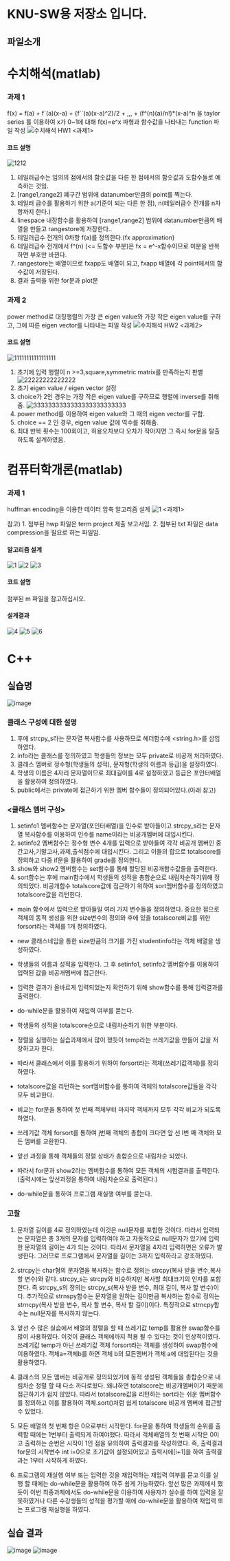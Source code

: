 # KNU-SW용 저장소 입니다.

## 파일소개
# 수치해석(matlab)
### 과제 1
f(x) = f(a) + f`(a)(x-a) + {f``(a)(x-a)^2}/2 + ,,, + (f^(n)(a)/n!)*(x-a)^n 을 taylor series 를 이용하여 x가 0~1에 대해 f(x)=e^x 파형과 함수값을 나타내는 function 파일 작성
![수치해석 HW1](https://user-images.githubusercontent.com/58419421/69967248-5a55c880-155b-11ea-8592-59db7021296e.jpg)
<과제1>

#### 코드 설명
![1212](https://user-images.githubusercontent.com/58419421/69969718-4c567680-1560-11ea-9193-dca16e0552b8.jpg)
1) 테일러급수는 임의의 점에서의 함숫값을 다른 한 점에서의 함숫값과 도함수들로 예측하는 것임.
2) [range1,range2] 폐구간 범위에 datanumber만큼의 point를 찍는다.
3) 테일러 급수를 활용하기 위한 a(기준이 되는 다른 한 점), n(테일러급수 전개를 n차항까지 한다.)
4) linespace 내장함수를 활용하여 [range1,range2] 범위에 datanumber만큼의 배열을 만들고 rangestore에 저장한다..
5) 테일러급수 전개의 0차항 f(a)를 정의한다.(fx approximation)
6) 테일러급수 전개에서 f^(n) (<= 도함수 부분)은 fx = e^-x함수이므로 미분을 반복하면 부호만 바뀐다.
7) rangestore는 배열이므로 fxapp도 배열이 되고, fxapp 배열에 각 point에서의 함수값이 저장된다.
8) 결과 출력을 위한 for문과 plot문



### 과제 2
power method로 대칭행렬의 가장 큰 eigen value와 가장 작은 eigen value를 구하고, 그에 따른 eigen vector를 나타내는 파일 작성
![수치해석 HW2](https://user-images.githubusercontent.com/58419421/69967246-59bd3200-155b-11ea-8a82-05beb741cc29.jpg)
<과제2>

#### 코드 설명
![11111111111111111](https://user-images.githubusercontent.com/58419421/69970444-9b50db80-1561-11ea-89e9-320eb51ef7db.jpg)
1) 초기에 입력 행렬이 n >=3,square,symmetric matrix를 만족하는지 판별
![22222222222222](https://user-images.githubusercontent.com/58419421/69970445-9b50db80-1561-11ea-83f2-a2bee75c217e.jpg)
2) 초기 eigen value / eigen vector 설정
3) choice가 2인 경우는 가장 작은 eigen value를 구하므로 행렬에 inverse를 취해줌.
![3333333333333333333333333](https://user-images.githubusercontent.com/58419421/69970446-9be97200-1561-11ea-8455-181529358dfd.jpg)
4) power method를 이용하여 eigen value와 그 때의 eigen vector를 구함.
5) choice == 2 인 경우, eigen value 값에 역수를 취해줌.
6) 최대 반복 횟수는 100회이고, 허용오차보다 오차가 작아지면 그 즉시 for문을 탈출하도록 설계하였음.



# 컴퓨터학개론(matlab)
### 과제 1
huffman encoding을 이용한 데이터 압축 알고리즘 설계
![1](https://user-images.githubusercontent.com/58419421/69968484-dcdf8780-155d-11ea-9709-1880eb5487c0.jpg)
<과제1>

참고) 1. 첨부된 hwp 파일은 term project 제출 보고서임.
      2. 첨부된 txt 파일은 data compression을 필요로 하는 파일임. 

#### 알고리즘 설계
![1](https://user-images.githubusercontent.com/58419421/69973225-7c087d00-1566-11ea-9c8b-d9b8e6e2d858.jpg)
![2](https://user-images.githubusercontent.com/58419421/69973224-7c087d00-1566-11ea-9228-7961126c441a.jpg)
![3](https://user-images.githubusercontent.com/58419421/69973227-7c087d00-1566-11ea-9c61-86ecb94bce10.jpg)

#### 코드 설명
첨부된 m 파일을 참고하십시오.

#### 설계결과
![4](https://user-images.githubusercontent.com/58419421/69973228-7ca11380-1566-11ea-94a5-5083e73b6655.jpg)
![5](https://user-images.githubusercontent.com/58419421/69973229-7ca11380-1566-11ea-8464-451f3960f302.jpg)
![6](https://user-images.githubusercontent.com/58419421/69973532-fdf8a600-1566-11ea-8532-ea89f58529a6.jpg)


# C++

## 실습명
![image](https://user-images.githubusercontent.com/58419421/97053385-d6b32900-15bd-11eb-8942-ae667c766595.png)

### 클래스 구성에 대한 설명
1) 후에 strcpy_s라는 문자열 복사함수를 사용하므로 헤더함수에 <string.h>를 삽입하였다.
2) info라는 클래스를 정의하였고 학생들의 정보는 모두 private로 비공개 처리하였다. 
3) 클래스 멤버로 정수형(학생들의 성적), 문자형(학생의 이름과 등급)을 설정하였다.
4) 학생의 이름은 4자리 문자열이므로 최대길이를 4로 설정하였고 등급은 포인터배열을 활용하여 정의하였다.
5) public에서는 private에 접근하기 위한 멤버 함수들이 정의되어있다.(아래 참고)

### <클래스 멤버 구성>
1. setinfo1 멤버함수는 문자열(포인터배열)을 인수로 받아들이고 strcpy_s라는 문자열 복사함수를 이용하여 인수를 name이라는 비공개멤버에 대입시킨다.
2. setinfo2 멤버함수는 정수형 변수 4개를 입력으로 받아들여 각각 비공개 멤버인 중간고사,기말고사,과제,출석점수에 대입시킨다. 그리고 이들의 합으로 totalscore를 정의하고 다중 if문을 활용하여 grade를 정의한다.
3. show와 show2 멤버함수는 set함수를 통해 할당된 비공개함수값들을 출력한다.
4. sort함수는 후에 main함수에서 학생들의 성적을 총합순으로 내림차순하기위해 정의되었다. 비공개함수 totalscore값에 접근하기 위하여 sort멤버함수를 정의하였고 totalscore값을 리턴한다.

- main 함수에서 입력으로 받아들일 여러 가지 변수들을 정의하였다. 중요한 점으로 객체의 동적 생성을 위한 size변수의 정의와 후에 있을 totalscore비교를 위한 forsort라는 객체를 1개 정의하였다.
- new 클래스네임을 통한 size만큼의 크기를 가진 studentinfo라는 객체 배열을 생성하였다.

- 학생들의 이름과 성적을 입력한다. 그 후 setinfo1, setinfo2 멤버함수를 이용하여 입력된 값을 비공개멤버에 접근한다.
- 입력한 결과가 올바르게 입력되었는지 확인하기 위해 show함수를 통해 입력결과를 출력한다.
- do-while문을 활용하여 재입력 여부를 묻는다.

- 학생들의 성적을 totalscore순으로 내림차순하기 위한 부분이다.
- 정렬을 실행하는 실습과제에서 많이 했듯이 temp라는 쓰레기값을 만들어 값을 저장하고자 한다.
- 따라서 클래스에서 이를 활용하기 위하여 forsort라는 객체(쓰레기값객체)를 정의하였다.
- totalscore값을 리턴하는 sort멤버함수를 통하여 객체의 totalscore값들을 각각 모두 비교한다.
- 비교는 for문을 통하여 첫 번째 객체부터 마지막 객체까지 모두 각각 비교가 되도록 하였다. 
- 쓰레기값 객체 forsort를 통하여 j번째 객체의 총합이 크다면 앞 선 I번 째 객체와 모든 멤버를 교환한다.

- 앞선 과정을 통해 객체들의 정렬 상태가 총합순으로 내림차순 되었다.
- 따라서 for문과 show2라는 멤버함수를 통하여 모든 객체의 시험결과를 출력한다.(출력시에는 앞선과정을 통하여 내림차순으로 출력된다.)
- do-while문을 통하여 프로그램 재실행 여부를 묻는다.

### 고찰
1. 문자열 길이를 4로 정의하였는데 이것은 null문자를 포함한 것이다. 따라서 입력되는 문자열은 총 3개의 문자를 입력하여야 하고 자동적으로 null문자가 있기에 입력한 문자열의 길이는 4가 되는 것이다. 따라서 문자열을 4자리 입력하면은 오류가 발생한다. 그러므로 프로그램에서 문자열을 길이는 3까지 입력하라고 강조하였다.

2. strcpy는 char형의 문자열을 복사하는 함수로 정의는 strcpy(복사 받을 변수,복사 할 변수)와 같다. strcpy_s는 strcpy와 비슷하지만 복사할 최대크기의 인자를 포함한다. 즉 strcpy_s의 정의는 strcpy_s(복사 받을 변수, 최대 길이, 복사 할 변수)이다. 추가적으로 strnspy함수는 문자열을 원하는 길이만큼 복사하는 함수로 정의는 strncpy(복사 받을 변수, 복사 할 변수, 복사 할 길이)이다. 특징적으로 strncpy함수는 null문자를 복사하지 않는다.

3. 앞선 수 많은 실습에서 배열의 정렬을 할 때 쓰레기값 temp를 활용한 swap함수를 많이 사용하였다. 이것이 클래스 객체에까지 적용 될 수 있다는 것이 인상적이였다. 쓰레기값 temp가 아닌 쓰레기값 객체 forsort라는 객체를 생성하여 swap함수에 이용하였다. 객체a=객체b를 하면 객체 b의 모든멤버가 객체 a에 대입된다는 것을 활용하였다.

4. 클래스의 모든 멤버는 비공개로 정의되었기에 동적 생성된 객체들을 총합순으로 내림차순 정렬 할 때 다소 까다로웠다. 왜냐하면 totalscore는 비공개멤버이기 때문에 접근하기가 쉽지 않았다. 따라서 totalscore값을 리턴하는 sort라는 쉬운 멤버함수를 정의하고 이를 활용하여 객체.sort()처럼 쉽게 totalscore 비공개 멤버에 접근할 수 있었다.

5. 모든 배열의 첫 번째 항은 0으로부터 시작한다. for문을 통하여 학생들의 순위를 출력할 때에는 1번부터 출력되게 하여야했다. 따라서 객체배열의 첫 번째 시작은 0이고 출력하는 순번은 시작이 1인 점을 유의하여 출력결과를 작성하였다. 즉, 출력결과 for문의 시작변수 int i=0으로 초기값이 설정되어있고 출력시에[i+1]을 하여 출력결과는 1부터 시작하게 하였다.

6. 프로그램의 재실행 여부 또는 입력한 것을 재입력하는 재입력 여부를 묻고 이를 실행 할 때에는 do-while문을 활용하여 아주 쉽게 가능하였다. 앞선 많은 과제에서 했듯이 이번 최종과제에서도 do-while문을 이용하여 사용자가 실수를 하여 입력을 잘못하였거나 다른 수강생들의 성적을 평가할 때에 do-while문을 활용하여 재입력 또는 프로그램 재실행을 하였다.

## 실습 결과
![image](https://user-images.githubusercontent.com/58419421/97053522-0eba6c00-15be-11eb-8421-6c06ae026150.png)
![image](https://user-images.githubusercontent.com/58419421/97053549-1a0d9780-15be-11eb-8267-a539925fc49d.png)



